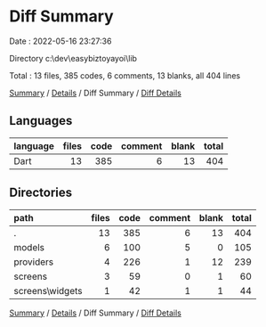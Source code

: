 # Diff Summary

Date : 2022-05-16 23:27:36

Directory c:\dev\easybiztoyayoi\lib

Total : 13 files,  385 codes, 6 comments, 13 blanks, all 404 lines

[Summary](results.md) / [Details](details.md) / Diff Summary / [Diff Details](diff-details.md)

## Languages
| language | files | code | comment | blank | total |
| :--- | ---: | ---: | ---: | ---: | ---: |
| Dart | 13 | 385 | 6 | 13 | 404 |

## Directories
| path | files | code | comment | blank | total |
| :--- | ---: | ---: | ---: | ---: | ---: |
| . | 13 | 385 | 6 | 13 | 404 |
| models | 6 | 100 | 5 | 0 | 105 |
| providers | 4 | 226 | 1 | 12 | 239 |
| screens | 3 | 59 | 0 | 1 | 60 |
| screens\widgets | 1 | 42 | 1 | 1 | 44 |

[Summary](results.md) / [Details](details.md) / Diff Summary / [Diff Details](diff-details.md)